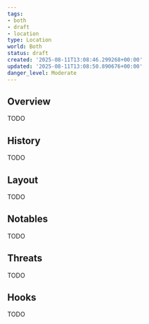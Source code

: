 ```yaml
---
tags:
- both
- draft
- location
type: Location
world: Both
status: draft
created: '2025-08-11T13:08:46.299268+00:00'
updated: '2025-08-11T13:08:50.890676+00:00'
danger_level: Moderate
---
```



## Overview

TODO
## History

TODO
## Layout

TODO
## Notables

TODO
## Threats

TODO
## Hooks

TODO
